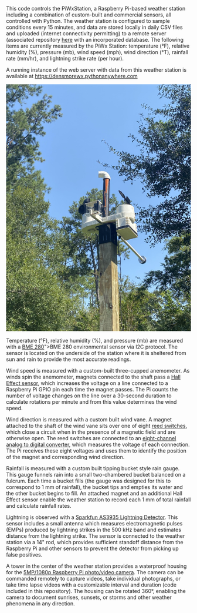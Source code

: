 This code controls the PiWxStation, a Raspberry Pi-based weather station including a combination of custom-built and commercial sensors, all controlled with Python. The weather station is configured to sample conditions every 15 minutes, and data are stored locally in daily CSV files and uploaded (internet connectivity permitting) to a remote server (associated repository [here](www.github.com/cdens/wxserver) with an incorporated database. The following items are currently measured by the PiWx Station: temperature (<span>&#176;</span>F), relative humidity (%), pressure (mb), wind speed (mph), wind direction (<span>&#176;</span>T), rainfall rate (mm/hr), and lightning strike rate (per hour).

A running instance of the web server with data from this weather station is available at https://densmorewx.pythonanywhere.com

![image](overview.jpg) 
    
Temperature (<span>&#176;</span>F), relative humidity (%), and pressure (mb) are measured with a [BME 280](https://www.amazon.com/gp/product/B07P4CWGGK/ref=ppx_yo_dt_b_search_asin_title?ie=UTF8&psc=1)">BME 280</a> environmental sensor via I2C protocol. The sensor is located on the underside of the station where it is sheltered from sun and rain to provide the most accurate readings.
    
Wind speed is measured with a custom-built three-cupped anemometer. As winds spin the anemometer, magnets connected to the shaft pass a [Hall Effect sensor](https://www.amazon.com/gp/product/B07SGBW87J/ref=ppx_yo_dt_b_search_asin_title?ie=UTF8&psc=1), which increases the voltage on a line connected to a Raspberry Pi GPIO pin each time the magnet passes. The Pi counts the number of voltage changes on the line over a 30-second duration to calculate rotations per minute and from this value determines the wind speed.
    
Wind direction is measured with a custom built wind vane. A magnet attached to the shaft of the wind vane sits over one of eight [reed switches](https://www.amazon.com/gp/product/B07MLZHWLY/ref=ppx_yo_dt_b_search_asin_title?ie=UTF8&psc=1), which close a circuit when in the presence of a magnetic field and are otherwise open. The reed switches are connected to an [eight-channel analog to digital converter](https://www.amazon.com/gp/product/B01HGCSGXM/ref=ppx_yo_dt_b_search_asin_title?ie=UTF8&psc=1), which measures the voltage of each connection. The Pi receives these eight voltages and uses them to identify the position of the magnet and corresponding wind direction. 
    
Rainfall is measured with a custom built tipping bucket style rain gauge. This gauge funnels rain into a small two-chambered bucket balanced on a fulcrum. Each time a bucket fills (the gauge was designed for this to correspond to 1 mm of rainfall), the bucket tips and empties its water and the other bucket begins to fill. An attached magnet and an additional Hall Effect sensor enable the weather station to record each 1 mm of total rainfall and calculate rainfall rates.
    
Lightning is observed with a [Sparkfun AS3935 Lightning Detector](https://www.amazon.com/gp/product/B07WFKWGC8/ref=ppx_yo_dt_b_search_asin_title?ie=UTF8&psc=1). This sensor includes a small antenna which measures electromagnetic pulses (EMPs) produced by lightning strikes in the 500 kHz band and estimates distance from the lightning strike. The sensor is connected to the weather station via a 14" rod, which provides sufficient standoff distance from the Raspberry Pi and other sensors to prevent the detector from picking up false positives.
    
A tower in the center of the weather station provides a waterproof housing for the [5MP/1080p Raspberry Pi photo/video camera](https://www.amazon.com/gp/product/B07JPLV5K1/ref=ppx_yo_dt_b_search_asin_title?ie=UTF8&psc=1). The camera can be commanded remotely to capture videos, take individual photographs, or take time lapse videos with a customizable interval and duration (code included in this repository). The housing can be rotated 360<span>&#176;</span>, enabling the camera to document sunrises, sunsets, or storms and other weather phenomena in any direction. 
   